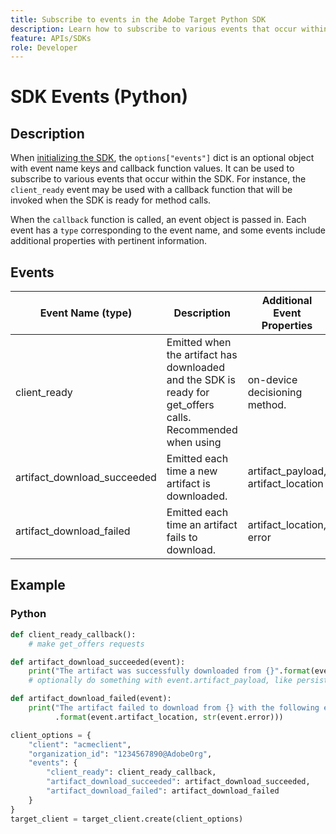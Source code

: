 ```yaml
---
title: Subscribe to events in the Adobe Target Python SDK
description: Learn how to subscribe to various events that occur within the Python SDK using the OnDeviceDecisioningHandler object.
feature: APIs/SDKs
role: Developer
---
```


# SDK Events (Python)

## Description

When [initializing the SDK](initialize-sdk.md), the `options["events"]` dict is an optional object with event name keys and callback function values. It can be used to subscribe to various events that occur within the SDK. For instance, the `client_ready` event may be used with a callback function that will be invoked when the SDK is ready for method calls.

When the `callback` function is called, an event object is passed in. Each event has a `type` corresponding to the event name, and some events include additional properties with pertinent information.

## Events

|Event Name (type)|Description|Additional Event Properties|
| --- | --- | --- |
|client_ready|Emitted when the artifact has downloaded and the SDK is ready for get_offers calls. Recommended when using |on-device decisioning method.|None|
|artifact_download_succeeded|Emitted each time a new artifact is downloaded.|artifact_payload, artifact_location|
|artifact_download_failed|Emitted each time an artifact fails to download.|artifact_location, error|

## Example

### Python

```python
def client_ready_callback():
    # make get_offers requests

def artifact_download_succeeded(event):
    print("The artifact was successfully downloaded from {}".format(event.artifact_location))
    # optionally do something with event.artifact_payload, like persist it

def artifact_download_failed(event):
    print("The artifact failed to download from {} with the following error: {}"
          .format(event.artifact_location, str(event.error)))

client_options = {
    "client": "acmeclient",
    "organization_id": "1234567890@AdobeOrg",
    "events": {
        "client_ready": client_ready_callback,
        "artifact_download_succeeded": artifact_download_succeeded,
        "artifact_download_failed": artifact_download_failed
    }
}
target_client = target_client.create(client_options)
```